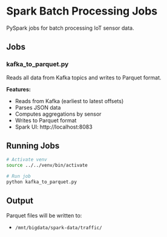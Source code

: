 # Spark Batch Processing Jobs

PySpark jobs for batch processing IoT sensor data.

## Jobs

### kafka_to_parquet.py
Reads all data from Kafka topics and writes to Parquet format.

**Features:**
- Reads from Kafka (earliest to latest offsets)
- Parses JSON data
- Computes aggregations by sensor
- Writes to Parquet format
- Spark UI: http://localhost:8083

## Running Jobs
```bash
# Activate venv
source ../../venv/bin/activate

# Run job
python kafka_to_parquet.py
```

## Output

Parquet files will be written to:
- `/mnt/bigdata/spark-data/traffic/`
